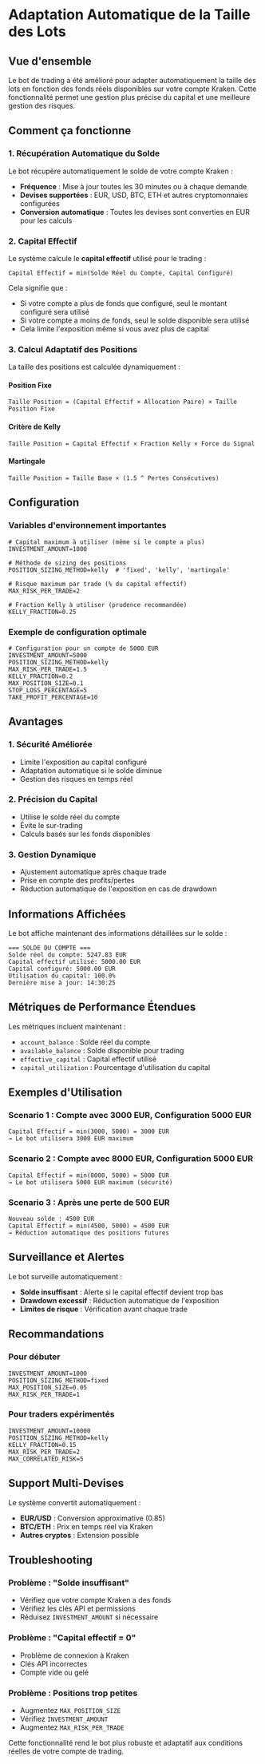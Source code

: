 # Adaptation Automatique de la Taille des Lots

## Vue d'ensemble

Le bot de trading a été amélioré pour adapter automatiquement la taille des lots en fonction des fonds réels disponibles sur votre compte Kraken. Cette fonctionnalité permet une gestion plus précise du capital et une meilleure gestion des risques.

## Comment ça fonctionne

### 1. Récupération Automatique du Solde

Le bot récupère automatiquement le solde de votre compte Kraken :
- **Fréquence** : Mise à jour toutes les 30 minutes ou à chaque demande
- **Devises supportées** : EUR, USD, BTC, ETH et autres cryptomonnaies configurées
- **Conversion automatique** : Toutes les devises sont converties en EUR pour les calculs

### 2. Capital Effectif

Le système calcule le **capital effectif** utilisé pour le trading :
```
Capital Effectif = min(Solde Réel du Compte, Capital Configuré)
```

Cela signifie que :
- Si votre compte a plus de fonds que configuré, seul le montant configuré sera utilisé
- Si votre compte a moins de fonds, seul le solde disponible sera utilisé
- Cela limite l'exposition même si vous avez plus de capital

### 3. Calcul Adaptatif des Positions

La taille des positions est calculée dynamiquement :

#### Position Fixe
```
Taille Position = (Capital Effectif × Allocation Paire) × Taille Position Fixe
```

#### Critère de Kelly
```
Taille Position = Capital Effectif × Fraction Kelly × Force du Signal
```

#### Martingale
```
Taille Position = Taille Base × (1.5 ^ Pertes Consécutives)
```

## Configuration

### Variables d'environnement importantes

```env
# Capital maximum à utiliser (même si le compte a plus)
INVESTMENT_AMOUNT=1000

# Méthode de sizing des positions
POSITION_SIZING_METHOD=kelly  # 'fixed', 'kelly', 'martingale'

# Risque maximum par trade (% du capital effectif)
MAX_RISK_PER_TRADE=2

# Fraction Kelly à utiliser (prudence recommandée)
KELLY_FRACTION=0.25
```

### Exemple de configuration optimale

```env
# Configuration pour un compte de 5000 EUR
INVESTMENT_AMOUNT=5000
POSITION_SIZING_METHOD=kelly
MAX_RISK_PER_TRADE=1.5
KELLY_FRACTION=0.2
MAX_POSITION_SIZE=0.1
STOP_LOSS_PERCENTAGE=5
TAKE_PROFIT_PERCENTAGE=10
```

## Avantages

### 1. **Sécurité Améliorée**
- Limite l'exposition au capital configuré
- Adaptation automatique si le solde diminue
- Gestion des risques en temps réel

### 2. **Précision du Capital**
- Utilise le solde réel du compte
- Évite le sur-trading
- Calculs basés sur les fonds disponibles

### 3. **Gestion Dynamique**
- Ajustement automatique après chaque trade
- Prise en compte des profits/pertes
- Réduction automatique de l'exposition en cas de drawdown

## Informations Affichées

Le bot affiche maintenant des informations détaillées sur le solde :

```
=== SOLDE DU COMPTE ===
Solde réel du compte: 5247.83 EUR
Capital effectif utilisé: 5000.00 EUR
Capital configuré: 5000.00 EUR
Utilisation du capital: 100.0%
Dernière mise à jour: 14:30:25
```

## Métriques de Performance Étendues

Les métriques incluent maintenant :
- `account_balance` : Solde réel du compte
- `available_balance` : Solde disponible pour trading
- `effective_capital` : Capital effectif utilisé
- `capital_utilization` : Pourcentage d'utilisation du capital

## Exemples d'Utilisation

### Scenario 1 : Compte avec 3000 EUR, Configuration 5000 EUR
```
Capital Effectif = min(3000, 5000) = 3000 EUR
→ Le bot utilisera 3000 EUR maximum
```

### Scenario 2 : Compte avec 8000 EUR, Configuration 5000 EUR
```
Capital Effectif = min(8000, 5000) = 5000 EUR
→ Le bot utilisera 5000 EUR maximum (sécurité)
```

### Scenario 3 : Après une perte de 500 EUR
```
Nouveau solde : 4500 EUR
Capital Effectif = min(4500, 5000) = 4500 EUR
→ Réduction automatique des positions futures
```

## Surveillance et Alertes

Le bot surveille automatiquement :
- **Solde insuffisant** : Alerte si le capital effectif devient trop bas
- **Drawdown excessif** : Réduction automatique de l'exposition
- **Limites de risque** : Vérification avant chaque trade

## Recommandations

### Pour débuter
```env
INVESTMENT_AMOUNT=1000
POSITION_SIZING_METHOD=fixed
MAX_POSITION_SIZE=0.05
MAX_RISK_PER_TRADE=1
```

### Pour traders expérimentés
```env
INVESTMENT_AMOUNT=10000
POSITION_SIZING_METHOD=kelly
KELLY_FRACTION=0.15
MAX_RISK_PER_TRADE=2
MAX_CORRELATED_RISK=5
```

## Support Multi-Devises

Le système convertit automatiquement :
- **EUR/USD** : Conversion approximative (0.85)
- **BTC/ETH** : Prix en temps réel via Kraken
- **Autres cryptos** : Extension possible

## Troubleshooting

### Problème : "Solde insuffisant"
- Vérifiez que votre compte Kraken a des fonds
- Vérifiez les clés API et permissions
- Réduisez `INVESTMENT_AMOUNT` si nécessaire

### Problème : "Capital effectif = 0"
- Problème de connexion à Kraken
- Clés API incorrectes
- Compte vide ou gelé

### Problème : Positions trop petites
- Augmentez `MAX_POSITION_SIZE`
- Vérifiez `INVESTMENT_AMOUNT`
- Augmentez `MAX_RISK_PER_TRADE`

Cette fonctionnalité rend le bot plus robuste et adaptatif aux conditions réelles de votre compte de trading.